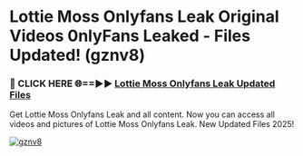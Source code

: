 # Lottie Moss Onlyfans Leak Original Videos 0nlyFans Leaked - Files Updated! (gznv8)

<h3>🔴 CLICK HERE 🌐==►► <a href="https://tinyurl.com/2wckxsce" rel="nofollow">Lottie Moss Onlyfans Leak Updated Files</a></h3>

Get Lottie Moss Onlyfans Leak and all content. Now you can access all videos and pictures of Lottie Moss Onlyfans Leak. New Updated Files 2025!

[![gznv8](https://i.imgur.com/AFduVYN.gif)](https://tinyurl.com/2wckxsce)
